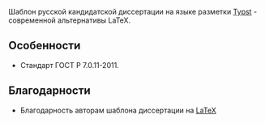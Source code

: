Шаблон русской кандидатской диссертации на языке разметки [Typst](https://typst.app/) - современной альтернативы LaTeX.

## Особенности

- Стандарт ГОСТ Р 7.0.11-2011.

## Благодарности

- Благодарность авторам шаблона диссертации на [LaTeX](https://github.com/AndreyAkinshin/Russian-Phd-LaTeX-Dissertation-Template)
